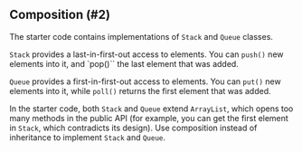 ## Composition (#2)

The starter code contains implementations of `Stack` and `Queue` classes.

`Stack` provides a last-in-first-out access to elements. You can `push()`
new elements into it, and `pop()`` the last element that was added.

`Queue` provides a first-in-first-out access to elements. You can `put()` new
elements into it, while `poll()` returns the first element that was added.

In the starter code, both `Stack` and `Queue` extend `ArrayList`, which opens
too many methods in the public API (for example, you can get the first element
in `Stack`, which contradicts its design). Use composition instead of
inheritance to implement `Stack` and `Queue`.
